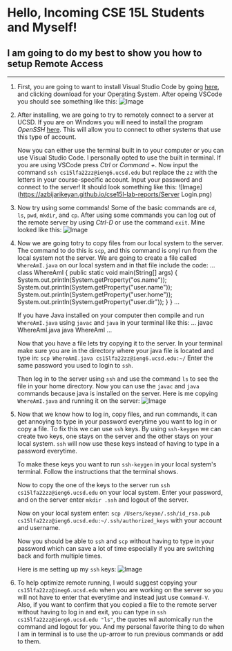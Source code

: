 # Hello, Incoming CSE 15L Students and Myself!
## I am going to do my best to show you how to setup **Remote Access**

***
1. First, you are going to want to install Visual Studio Code by going [here](https://code.visualstudio.com/), and clicking
   download for your Operating System. After opeing VSCode you should see something like this: ![Image](https://azbijarikeyan.github.io/cse15l-lab-reports/VSStartup.png)
   
2. After installing, we are going to try to remotely connect to a server at UCSD.  If you are on Windows you will need to 
   install the program *OpenSSH* [here](https://learn.microsoft.com/en-us/windows-server/administration/openssh/openssh_install_firstuse?tabs=gui). This will allow you to connect to other systems that use this type of account.
   
   Now you can either use the terminal built in to your computer or you can use Visual Studio Code. I personally opted to use the
   built in terminal. If you are using VSCode press *Ctrl* or *Command +*. Now input the command `ssh cs15lfa22zz@ieng6.ucsd.edu` but 
   replace the `zz` with the letters in your course-specific account.
   Input your password and connect to the server! It should look something like this: ![Image](https://azbijarikeyan.github.io/cse15l-lab-reports/Server Login.png)
   
3. Now try using some commands! Some of the basic commands are `cd`, `ls`, `pwd`, `mkdir`, and `cp`. After using some commands 
   you can log out of the remote server by using *Ctrl-D* or use the command `exit`. Mine looked like this: ![Image](https://azbijarikeyan.github.io/cse15l-lab-reports/UsingCommands.png)

4. Now we are going totry to copy files from our local system to the server. The command to do this is `scp`, and this command is onyl run from the local 
   system not the server. We are going to create a file called `WhereAmI.java` on our local system and in that file include the code:
   ...
   class WhereAmI {
   public static void main(String[] args) {
      System.out.println(System.getProperty("os.name"));
      System.out.println(System.getProperty("user.name"));
      System.out.println(System.getProperty("user.home"));
      System.out.println(System.getProperty("user.dir"));
    }
   }
   ...
   
   If you have Java installed on your computer then compile and run `WhereAmI.java` using `javac` and `java` in your terminal like this:
   ...
   javac WhereAmI.java
   java WhereAmI
   ...
   
   Now that you have a file lets try copying it to the server. In your terminal make sure you are in the directory where your java file is located 
   and type in: `scp WhereAmI.java cs15lfa22zz@ieng6.ucsd.edu:~/`
   Enter the same password you used to login to `ssh`.
   
   Then log in to the server using `ssh` and use the command `ls` to see the file in your home directory.
   Now you can use the `javac` and `java` commands because java is installed on the server. Here is me copying `WhereAmI.java` and running it on the server: ![Image](https://azbijarikeyan.github.io/cse15l-lab-reports/RunningJava.png)
   
5. Now that we know how to log in, copy files, and run commands, it can get annoying to type in your password everytime you want to log in or copy a file.
   To fix this we can use `ssh` keys. By using `ssh-keygen` we can create two keys, one stays on the server and the other stays on your local system. `ssh` 
   will now use these keys instead of having to type in a password everytime.
   
   To make these keys you want to run `ssh-keygen` in your local system's terminal. Follow the instructions that the terminal shows.
   
   Now to copy the one of the keys to the server run `ssh cs15lfa22zz@ieng6.ucsd.edu` on your local system. Enter your password, and on the server
   enter `mkdir .ssh` and logout of the server.
   
   Now on your local system enter:
   `scp /Users/keyan/.ssh/id_rsa.pub cs15lfa22zz@ieng6.ucsd.edu:~/.ssh/authorized_keys` with your account and username.
   
   Now you should be able to `ssh` and `scp` without having to type in your password which can save a lot of time especially if you are switching
   back and forth multiple times.
   
   Here is me setting up my `ssh` keys: ![Image](https://azbijarikeyan.github.io/cse15l-lab-reports/Keys.png)
   
6. To help optimize remote running, I would suggest copying your `cs15lfa22zz@ineg6.ucsd.edu` when you are working on the server so you will not have to 
   enter that everytime and instead just use `Command-V`.
   Also, if you want to confirm that you copied a file to the remote server without having to log in and exit, you can type in
   `ssh cs15lfa22zz@ieng6.ucsd.edu "ls"`, the quotes wil automically run the command and logout for you.
   And my personal favorite thing to do when I am in terminal is to use the up-arrow to run previous commands or add to them.
   
   
